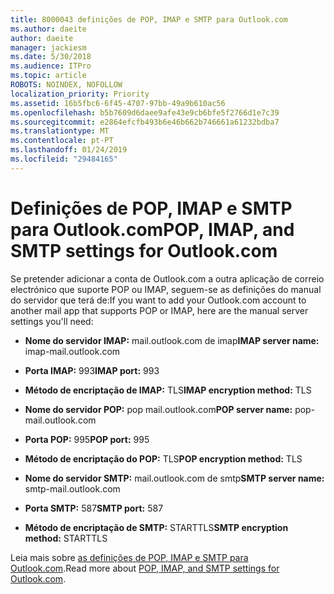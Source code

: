 ```yaml
---
title: 8000043 definições de POP, IMAP e SMTP para Outlook.com
ms.author: daeite
author: daeite
manager: jackiesm
ms.date: 5/30/2018
ms.audience: ITPro
ms.topic: article
ROBOTS: NOINDEX, NOFOLLOW
localization_priority: Priority
ms.assetid: 16b5fbc6-6f45-4707-97bb-49a9b610ac56
ms.openlocfilehash: b5b7609d6daee9afe43e9cb6bfe5f2766d1e7c39
ms.sourcegitcommit: e2864efcfb493b6e46b662b746661a61232bdba7
ms.translationtype: MT
ms.contentlocale: pt-PT
ms.lasthandoff: 01/24/2019
ms.locfileid: "29484165"
---
```

# <a name="pop-imap-and-smtp-settings-for-outlookcom"></a><span data-ttu-id="6f50f-102">Definições de POP, IMAP e SMTP para Outlook.com</span><span class="sxs-lookup"><span data-stu-id="6f50f-102">POP, IMAP, and SMTP settings for Outlook.com</span></span>

<span data-ttu-id="6f50f-103">Se pretender adicionar a conta de Outlook.com a outra aplicação de correio electrónico que suporte POP ou IMAP, seguem-se as definições do manual do servidor que terá de:</span><span class="sxs-lookup"><span data-stu-id="6f50f-103">If you want to add your Outlook.com account to another mail app that supports POP or IMAP, here are the manual server settings you'll need:</span></span>
  
- <span data-ttu-id="6f50f-104">**Nome do servidor IMAP:** mail.outlook.com de imap</span><span class="sxs-lookup"><span data-stu-id="6f50f-104">**IMAP server name:** imap-mail.outlook.com</span></span> 
    
- <span data-ttu-id="6f50f-105">**Porta IMAP:** 993</span><span class="sxs-lookup"><span data-stu-id="6f50f-105">**IMAP port:** 993</span></span> 
    
- <span data-ttu-id="6f50f-106">**Método de encriptação de IMAP:** TLS</span><span class="sxs-lookup"><span data-stu-id="6f50f-106">**IMAP encryption method:** TLS</span></span> 
    
- <span data-ttu-id="6f50f-107">**Nome do servidor POP:** pop mail.outlook.com</span><span class="sxs-lookup"><span data-stu-id="6f50f-107">**POP server name:** pop-mail.outlook.com</span></span> 
    
- <span data-ttu-id="6f50f-108">**Porta POP:** 995</span><span class="sxs-lookup"><span data-stu-id="6f50f-108">**POP port:** 995</span></span> 
    
- <span data-ttu-id="6f50f-109">**Método de encriptação do POP:** TLS</span><span class="sxs-lookup"><span data-stu-id="6f50f-109">**POP encryption method:** TLS</span></span> 
    
- <span data-ttu-id="6f50f-110">**Nome do servidor SMTP:** mail.outlook.com de smtp</span><span class="sxs-lookup"><span data-stu-id="6f50f-110">**SMTP server name:** smtp-mail.outlook.com</span></span> 
    
- <span data-ttu-id="6f50f-111">**Porta SMTP:** 587</span><span class="sxs-lookup"><span data-stu-id="6f50f-111">**SMTP port:** 587</span></span> 
    
- <span data-ttu-id="6f50f-112">**Método de encriptação de SMTP:** STARTTLS</span><span class="sxs-lookup"><span data-stu-id="6f50f-112">**SMTP encryption method:** STARTTLS</span></span> 
    
<span data-ttu-id="6f50f-113">Leia mais sobre [as definições de POP, IMAP e SMTP para Outlook.com](https://go.microsoft.com/fwlink/p/?linkid=2001402&amp;clcid=0x409).</span><span class="sxs-lookup"><span data-stu-id="6f50f-113">Read more about [POP, IMAP, and SMTP settings for Outlook.com](https://go.microsoft.com/fwlink/p/?linkid=2001402&amp;clcid=0x409).</span></span>
  

